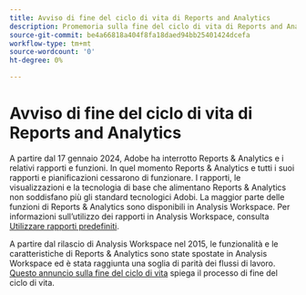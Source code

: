 ```yaml
---
title: Avviso di fine del ciclo di vita di Reports and Analytics
description: Promemoria sulla fine del ciclo di vita di Reports and Analytics.
source-git-commit: be4a66818a404f8fa18daed94bb25401424dcefa
workflow-type: tm+mt
source-wordcount: '0'
ht-degree: 0%

---
```



# Avviso di fine del ciclo di vita di Reports and Analytics

A partire dal 17 gennaio 2024, Adobe ha interrotto Reports &amp; Analytics e i relativi rapporti e funzioni. In quel momento Reports &amp; Analytics e tutti i suoi rapporti e pianificazioni cessarono di funzionare. I rapporti, le visualizzazioni e la tecnologia di base che alimentano Reports &amp; Analytics non soddisfano più gli standard tecnologici Adobi. La maggior parte delle funzioni di Reports &amp; Analytics sono disponibili in Analysis Workspace. Per informazioni sull’utilizzo dei rapporti in Analysis Workspace, consulta [Utilizzare rapporti predefiniti](https://experienceleague.adobe.com/docs/analytics/analyze/analysis-workspace/reports/use-reports.html).

A partire dal rilascio di Analysis Workspace nel 2015, le funzionalità e le caratteristiche di Reports &amp; Analytics sono state spostate in Analysis Workspace ed è stata raggiunta una soglia di parità dei flussi di lavoro. [Questo annuncio sulla fine del ciclo di vita](https://new.express.adobe.com/webpage/WFCyq7w8kijmB?) spiega il processo di fine del ciclo di vita.